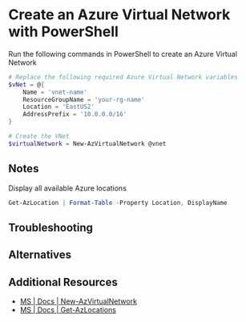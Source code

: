 # Create an Azure Virtual Network with PowerShell

Run the following commands in PowerShell to create an Azure Virtual Network

```PowerShell
# Replace the following required Azure Virtual Network variables
$vNet = @{
    Name = 'vnet-name'
    ResourceGroupName = 'your-rg-name'
    Location = 'EastUS2'
    AddressPrefix = '10.0.0.0/16'
}

# Create the VNet
$virtualNetwork = New-AzVirtualNetwork @vnet
```

## Notes

Display all available Azure locations

```PowerShell
Get-AzLocation | Format-Table -Property Location, DisplayName
```

## Troubleshooting

## Alternatives

## Additional Resources

- [MS | Docs | New-AzVirtualNetwork][1]
- [MS | Docs | Get-AzLocations][2]

<!-- Reference Links -->

[1]: https://docs.microsoft.com/en-us/powershell/module/az.network/new-azvirtualnetwork?view=azps-5.7.0
[2]: https://docs.microsoft.com/en-us/powershell/module/az.resources/get-azlocation?view=azps-5.7.0
